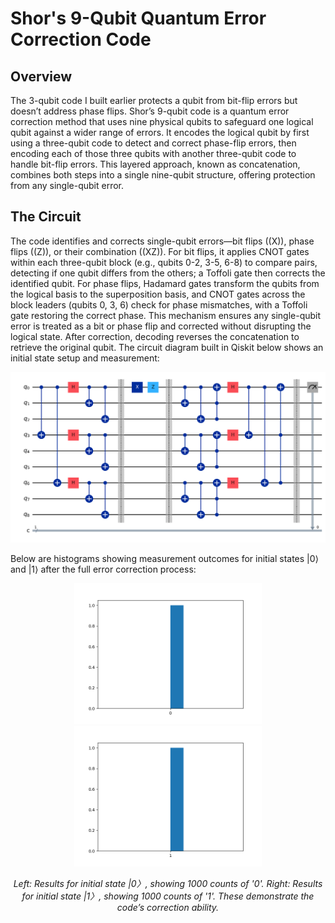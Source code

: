 # Shor's 9-Qubit Quantum Error Correction Code

## Overview

The 3-qubit code I built earlier protects a qubit from bit-flip errors but doesn’t address phase flips. Shor’s 9-qubit code is a quantum error correction method that uses nine physical qubits to safeguard one logical qubit against a wider range of errors. It encodes the logical qubit by first using a three-qubit code to detect and correct phase-flip errors, then encoding each of those three qubits with another three-qubit code to handle bit-flip errors. This layered approach, known as concatenation, combines both steps into a single nine-qubit structure, offering protection from any single-qubit error.

## The Circuit

The code identifies and corrects single-qubit errors—bit flips (\(X\)), phase flips (\(Z\)), or their combination (\(XZ\)). For bit flips, it applies CNOT gates within each three-qubit block (e.g., qubits 0-2, 3-5, 6-8) to compare pairs, detecting if one qubit differs from the others; a Toffoli gate then corrects the identified qubit. For phase flips, Hadamard gates transform the qubits from the logical basis to the superposition basis, and CNOT gates across the block leaders (qubits 0, 3, 6) check for phase mismatches, with a Toffoli gate restoring the correct phase. This mechanism ensures any single-qubit error is treated as a bit or phase flip and corrected without disrupting the logical state. After correction, decoding reverses the concatenation to retrieve the original qubit.
The circuit diagram built in Qiskit below shows an initial state setup and measurement:

<p align="center">
  <img src="shorcode.png"  width="700"/>
</p>
<p align="center">
  <i></i>
</p>

Below are histograms showing measurement outcomes for initial states $|0\rangle$ and $|1\rangle$ after the full error correction process:

<p align="center">
  <img src="histogram0.png" alt="Histogram for |0>" width="300" style="display:inline-block;"/>
  <img src="histogram1.png" alt="Histogram for |1>" width="300" style="display:inline-block;"/>
</p>
<p align="center">
  <i>Left: Results for initial state |0〉, showing 1000 counts of '0'. Right: Results for initial state |1〉, showing 1000 counts of '1'. These demonstrate the code’s correction ability.</i>
</p>
